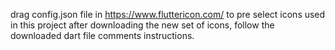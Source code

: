 drag config.json file in https://www.fluttericon.com/ to pre select icons used in this project
after downloading the new set of icons, follow the downloaded dart file comments instructions.